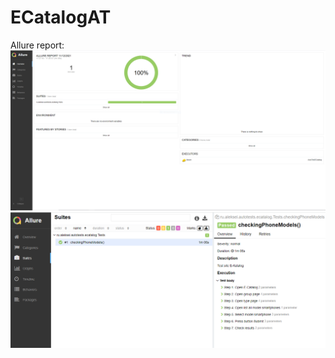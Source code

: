 # ECatalogAT
Allure report:
![Illustration for the project](https://github.com/lexa-pnz/ECatalogAT/blob/main/Images/Allure_1.PNG)
![Illustration for the project](https://github.com/lexa-pnz/ECatalogAT/blob/main/Images/Allure_3.PNG)
